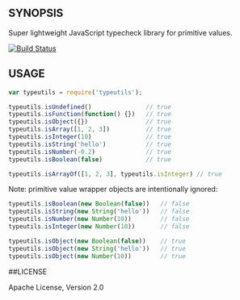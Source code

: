 ## SYNOPSIS

Super lightweight JavaScript typecheck library for primitive values.

[![Build Status](https://travis-ci.org/iefserge/typeutils.svg)](https://travis-ci.org/iefserge/typeutils)

## USAGE

```js
var typeutils = require('typeutils');

typeutils.isUndefined()               // true
typeutils.isFunction(function() {})   // true
typeutils.isObject({})                // true
typeutils.isArray([1, 2, 3])          // true
typeutils.isInteger(10)               // true
typeutils.isString('hello')           // true
typeutils.isNumber(-0.2)              // true
typeutils.isBoolean(false)            // true

typeutils.isArrayOf([1, 2, 3], typeutils.isInteger) // true
```

Note: primitive value wrapper objects are intentionally ignored:

```js
typeutils.isBoolean(new Boolean(false))   // false
typeutils.isString(new String('hello'))   // false
typeutils.isNumber(new Number(10))        // false
typeutils.isInteger(new Number(10))       // false

typeutils.isObject(new Boolean(false))    // true
typeutils.isObject(new String('hello'))   // true
typeutils.isObject(new Number(10))        // true
```

##LICENSE

Apache License, Version 2.0
